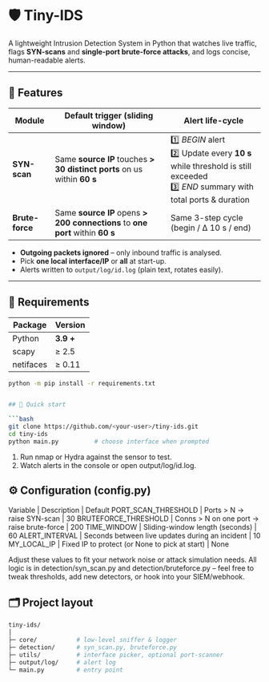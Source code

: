 # 🛡️ Tiny-IDS

A lightweight Intrusion Detection System in Python that watches live
traffic, flags **SYN-scans** and **single-port brute-force attacks**, and
logs concise, human-readable alerts.

---

## 🧩 Features

| Module          | Default trigger (sliding window)                         | Alert life-cycle                          |
|-----------------|----------------------------------------------------------|-------------------------------------------|
| **SYN-scan**    | Same **source IP** touches **> 30 distinct ports** on us within **60 s** | 1️⃣ *BEGIN* alert<br>2️⃣ Update every **10 s** while threshold is still exceeded<br>3️⃣ *END* summary with total ports & duration |
| **Brute-force** | Same **source IP** opens **> 200 connections** to **one port** within **60 s** | Same 3-step cycle (begin / Δ 10 s / end) |

* **Outgoing packets ignored** – only inbound traffic is analysed.  
* Pick **one local interface/IP** or **all** at start-up.  
* Alerts written to `output/log/id.log` (plain text, rotates easily).

---

## 🧰 Requirements

| Package     | Version |
|-------------|---------|
| Python      | **3.9 +** |
| scapy       | ≥ 2.5 |
| netifaces   | ≥ 0.11 |

```bash
python -m pip install -r requirements.txt


## 🚀 Quick start

```bash
git clone https://github.com/<your-user>/tiny-ids.git
cd tiny-ids
python main.py          # choose interface when prompted
```


1. Run nmap or Hydra against the sensor to test.
2. Watch alerts in the console or open output/log/id.log.


## ⚙️ Configuration (config.py)

Variable | Description | Default
PORT_SCAN_THRESHOLD | Ports > N → raise SYN-scan | 30
BRUTEFORCE_THRESHOLD | Conns > N on one port → raise brute-force | 200
TIME_WINDOW | Sliding-window length (seconds) | 60
ALERT_INTERVAL | Seconds between live updates during an incident | 10
MY_LOCAL_IP | Fixed IP to protect (or None to pick at start) | None


Adjust these values to fit your network noise or attack simulation needs.
All logic is in detection/syn_scan.py and detection/bruteforce.py –
feel free to tweak thresholds, add new detectors, or hook into your SIEM/webhook.

## 🗂️ Project layout

```bash
tiny-ids/
│
├─ core/           # low-level sniffer & logger
├─ detection/      # syn_scan.py, bruteforce.py
├─ utils/          # interface picker, optional port-scanner
├─ output/log/     # alert log
└─ main.py         # entry point
```
